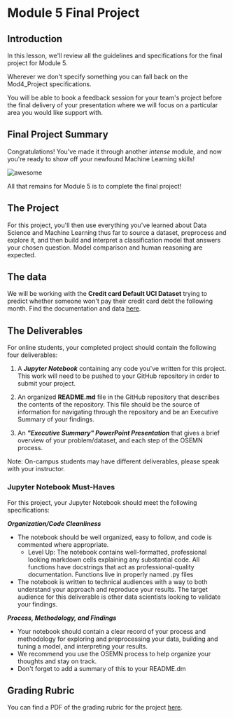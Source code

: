 
# Module 5 Final Project


## Introduction

In this lesson, we'll review all the guidelines and specifications for the final project for Module 5.

Wherever we don't specify something you can fall back on the Mod4_Project specifications.

You will be able to book a feedback session for your team's project before the final delivery of your presentation where we will focus on a particular area you would like support with.

## Final Project Summary

Congratulations! You've made it through another _intense_ module, and now you're ready to show off your newfound Machine Learning skills!

![awesome](https://raw.githubusercontent.com/learn-co-curriculum/dsc-mod-5-project/master/smart.gif)

All that remains for Module 5 is to complete the final project!

## The Project

For this project, you'll then use everything you've learned about Data Science and Machine Learning thus far to source a dataset, preprocess and explore it, and then build and interpret a classification model that answers your chosen question.
Model comparison and human reasoning are expected.

## The data

We will be working with the **Credit card Default UCI Dataset** trying to predict whether someone won't pay their credit card debt the following month.
Find the documentation and data [here](https://archive.ics.uci.edu/ml/datasets/default+of+credit+card+clients).

## The Deliverables

For online students, your completed project should contain the following four deliverables:

1. A **_Jupyter Notebook_** containing any code you've written for this project. This work will need to be pushed to your GitHub repository in order to submit your project.

2. An organized **README.md** file in the GitHub repository that describes the contents of the repository. This file should be the source of information for navigating through the repository and be an Executive Summary of your findings.

3. An **_"Executive Summary" PowerPoint Presentation_** that gives a brief overview of your problem/dataset, and each step of the OSEMN process.

Note: On-campus students may have different deliverables, please speak with your instructor.

### Jupyter Notebook Must-Haves

For this project, your Jupyter Notebook should meet the following specifications:

**_Organization/Code Cleanliness_**

* The notebook should be well organized, easy to follow, and code is commented where appropriate.  
    * Level Up: The notebook contains well-formatted, professional looking markdown cells explaining any substantial code. All functions have docstrings that act as professional-quality documentation. Functions live in properly named .py files
* The notebook is written to technical audiences with a way to both understand your approach and reproduce your results. The target audience for this deliverable is other data scientists looking to validate your findings.  

**_Process, Methodology, and Findings_**

* Your notebook should contain a clear record of your process and methodology for exploring and preprocessing your data, building and tuning a model, and interpreting your results.
* We recommend you use the OSEMN process to help organize your thoughts and stay on track.
* Don't forget to add a summary of this to your README.dm

## Grading Rubric

You can find a PDF of the grading rubric for the project [here](https://github.com/learn-co-curriculum/dsc-mod-5-project/blob/master/module5_project_rubric.pdf).
